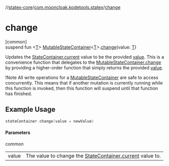 //[statex-core](../../index.md)/[com.mooncloak.kodetools.statex](index.md)/[change](change.md)

# change

[common]\
suspend fun &lt;[T](change.md)&gt; [MutableStateContainer](-mutable-state-container/index.md)&lt;[T](change.md)&gt;.[change](change.md)(value: [T](change.md))

Updates the [StateContainer.current](-state-container/current.md) value to be the provided [value](change.md). This is a convenience function that delegates to the [MutableStateContainer.change](-mutable-state-container/change.md) by providing a higher-order function that simply returns the provided [value](change.md).

!Note All write operations for a [MutableStateContainer](-mutable-state-container/index.md) are safe to access concurrently. This means that if another mutation is currently running while this function is invoked, then this function will suspend until that function has finished.

## Example Usage

```kotlin
stateContainer.change(value = newValue)
```

#### Parameters

common

| | |
|---|---|
| value | The value to change the [StateContainer.current](-state-container/current.md) value to. |
